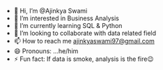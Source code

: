 - 👋 Hi, I’m @Ajinkya Swami
- 👀 I’m interested in Business Analysis
- 🌱 I’m currently learning SQL & Python
- 💞️ I’m looking to collaborate with data related field
- 📫 How to reach me ajinkyaswami97@gmail.com
- 😄 Pronouns: ...he/him
- ⚡ Fun fact: If data is smoke, analysis is the fire😉

<!---
AjinkyaSwami21/AjinkyaSwami21 is a ✨ special ✨ repository because its `README.md` (this file) appears on your GitHub profile.
You can click the Preview link to take a look at your changes.
--->
